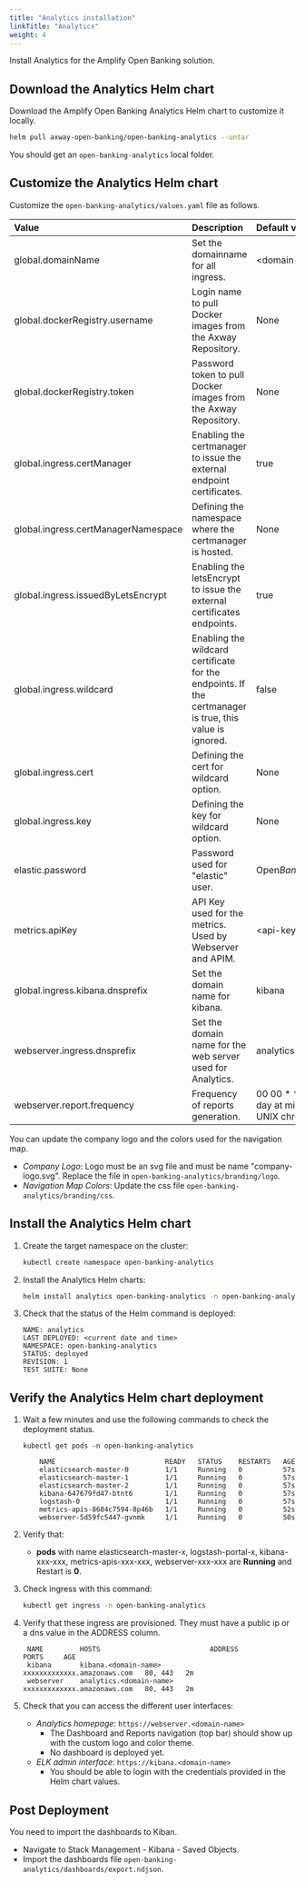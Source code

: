 ```yaml
---
title: "Analytics installation"
linkTitle: "Analytics"
weight: 4
---
```

Install Analytics for the Amplify Open Banking solution.

## Download the Analytics Helm chart

Download the Amplify Open Banking Analytics Helm chart to customize it locally.

```bash
helm pull axway-open-banking/open-banking-analytics --untar
```

You should get an `open-banking-analytics` local folder.

## Customize the Analytics Helm chart

Customize the `open-banking-analytics/values.yaml` file as follows.

| Value         | Description                           | Default value  |
|:------------- |:------------------------------------- |:-------------- |
| global.domainName | Set the domainname for all ingress. | \<domain-name> |
| global.dockerRegistry.username | Login name to pull Docker images from the Axway Repository. | None |
| global.dockerRegistry.token | Password token to pull Docker images from the Axway Repository. | None |
| global.ingress.certManager | Enabling the certmanager to issue the external endpoint certificates. | true |
| global.ingress.certManagerNamespace | Defining the namespace where the certmanager is hosted. | None |
| global.ingress.issuedByLetsEncrypt | Enabling the letsEncrypt to issue the external certificates endpoints. | true |
| global.ingress.wildcard | Enabling the wildcard certificate for the endpoints. If the certmanager is true, this value is ignored. | false |
| global.ingress.cert | Defining the cert for wildcard option. | None |
| global.ingress.key | Defining the key for wildcard option. | None |
| elastic.password | Password used for "elastic" user. | Open*Banking*2021 |
| metrics.apiKey | API Key used for the metrics. Used by Webserver and APIM. | \<api-key> |
| global.ingress.kibana.dnsprefix | Set the domain name for kibana. | kibana |
| webserver.ingress.dnsprefix | Set the domain name for the web server used for Analytics. | analytics |
| webserver.report.frequency | Frequency of reports generation. | 00 00 \* \* \* (Every day at midnight) in UNIX chron format |

You can update the company logo and the colors used for the navigation map.

* *Company Logo*: Logo must be an svg file and must be name "company-logo.svg". Replace the file in `open-banking-analytics/branding/logo`.
* *Navigation Map Colors*: Update the css file `open-banking-analytics/branding/css`.

## Install the Analytics Helm chart

1. Create the target namespace on the cluster:

   ```bash
   kubectl create namespace open-banking-analytics
   ```

2. Install the Analytics Helm charts:

   ```bash
   helm install analytics open-banking-analytics -n open-banking-analytics
   ```

3. Check that the status of the Helm command is deployed:

   ```
   NAME: analytics 
   LAST DEPLOYED: <current date and time>
   NAMESPACE: open-banking-analytics 
   STATUS: deployed
   REVISION: 1 
   TEST SUITE: None
   ```

## Verify the Analytics Helm chart deployment

1. Wait a few minutes and use the following commands to check the deployment status.

   ```
   kubectl get pods -n open-banking-analytics 
   ```

   ```
       NAME                           READY   STATUS    RESTARTS   AGE
       elasticsearch-master-0         1/1     Running   0          57s
       elasticsearch-master-1         1/1     Running   0          57s
       elasticsearch-master-2         1/1     Running   0          57s
       kibana-647679fd47-btnt6        1/1     Running   0          57s
       logstash-0                     1/1     Running   0          57s
       metrics-apis-8684c7594-8p46b   1/1     Running   0          52s
       webserver-5d59fc5447-gvnmk     1/1     Running   0          50s
   ```

2. Verify that:
   * **pods** with name elasticsearch-master-x, logstash-portal-x, kibana-xxx-xxx, metrics-apis-xxx-xxx, webserver-xxx-xxx are **Running** and Restart is **0**.

3. Check ingress with this command:

   ```bash
   kubectl get ingress -n open-banking-analytics 
   ```

4. Verify that these ingress are provisioned. They must have a public ip or a dns value in the ADDRESS column.

   ```
    NAME         HOSTS                           ADDRESS                       PORTS     AGE
    kibana       kibana.<domain-name>            xxxxxxxxxxxxx.amazonaws.com   80, 443   2m
    webserver    analytics.<domain-name>         xxxxxxxxxxxxx.amazonaws.com   80, 443   2m
   ```

5. Check that you can access the different user interfaces:
   * *Analytics homepage*: `https://webserver.<domain-name>`
      * The Dashboard and Reports navigation (top bar) should show up with the custom logo and color theme.
      * No dashboard is deployed yet.
   * *ELK admin interface*: `https://kibana.<domain-name>`
      * You should be able to login with the credentials provided in the Helm chart values.

## Post Deployment

You need to import the dashboards to Kiban.

* Navigate to Stack Management - Kibana - Saved Objects.
* Import the dashboards file `open-banking-analytics/dashboards/export.ndjson`.